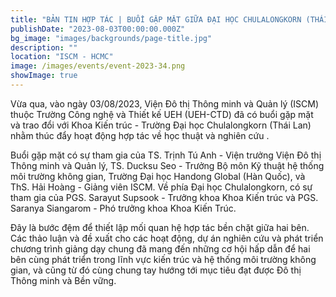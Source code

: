 ```yaml
---
title: "BẢN TIN HỢP TÁC | BUỔI GẶP MẶT GIỮA ĐẠI HỌC CHULALONGKORN (THÁI LAN) VÀ VIỆN ĐÔ THỊ THÔNG MINH VÀ QUẢN LÝ - TRƯỜNG CÔNG NGHỆ VÀ THIẾT KẾ UEH (ISCM)"
publishDate: "2023-08-03T00:00:00.000Z"
bg_image: "images/backgrounds/page-title.jpg"
description: "" 
location: "ISCM - HCMC"
image: /images/events/event-2023-34.png
showImage: true
---
```

Vừa qua, vào ngày 03/08/2023, Viện Đô thị Thông minh và Quản lý (ISCM) thuộc Trường Công nghệ và Thiết kế UEH (UEH-CTD) đã có buổi gặp mặt và trao đổi với Khoa Kiến trúc - Trường Đại học Chulalongkorn (Thái Lan) nhằm thúc đẩy hoạt động hợp tác về học thuật và nghiên cứu .

Buổi gặp mặt có sự tham gia của TS. Trịnh Tú Anh - Viện trưởng Viện Đô thị Thông minh và Quản lý, TS. Ducksu Seo - Trưởng Bộ môn Kỹ thuật hệ thống môi trường không gian, Trường Đại học Handong Global (Hàn Quốc), và ThS. Hải Hoàng - Giảng viên ISCM. Về phía Đại học Chulalongkorn, có sự tham gia của PGS. Sarayut Supsook - Trưởng khoa Khoa Kiến trúc và PGS. Saranya Siangarom - Phó trưởng khoa Khoa Kiến Trúc.

Đây là bước đệm để thiết lập mối quan hệ hợp tác bền chặt giữa hai bên. Các thảo luận và đề xuất cho các hoạt động, dự án nghiên cứu và phát triển chương trình giảng dạy chung đã mang đến những cơ hội hấp dẫn để hai bên cùng phát triển trong lĩnh vực kiến trúc và hệ thống môi trường không gian, và cũng từ đó cùng chung tay hướng tới mục tiêu đạt được Đô thị Thông minh và Bền vững.